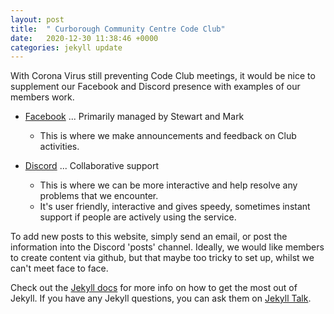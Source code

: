 ```yaml
---
layout: post
title:  " Curborough Community Centre Code Club"
date:   2020-12-30 11:38:46 +0000
categories: jekyll update
---
```

With Corona Virus still preventing Code Club meetings, it would be nice to supplement our Facebook and Discord presence with examples of our members work.

* [Facebook][facebook] ... Primarily managed by Stewart and Mark
	- This is where we make announcements and feedback on Club activities. 

* [Discord][discord] ... Collaborative support
	- This is where we can be more interactive and help resolve any problems that we encounter. 
	- It's user friendly, interactive and gives speedy, sometimes instant support if people are actively using the service.


To add new posts to this website, simply send an email, or post the information into the Discord 'posts' channel.
Ideally, we would like members to create content via github, but that maybe too tricky to set up, whilst we can't meet face to face.

Check out the [Jekyll docs][jekyll-docs] for more info on how to get the most out of Jekyll. 
If you have any Jekyll questions, you can ask them on [Jekyll Talk][jekyll-talk].

[facebook]: https://www.facebook.com/LichfieldCoders/
[discord]: 	https://discord.gg/szz6xGK
[jekyll-docs]: https://jekyllrb.com/docs/home
[jekyll-talk]: https://talk.jekyllrb.com/
